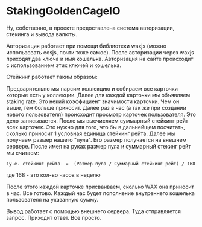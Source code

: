 # StakingGoldenCageIO

Ну, собственно, в проекте предоставлена система авторизации, стекинга и вывода валюты.

Авторизация работает при помощи библиотеки waxjs (можно использовать eosjs, почти тоже самое). После авторизации через waxjs приходят два ключа и имя кошелька. Авторизация на сайте происходит с использованием этих ключей и кошелька. 

Стейкинг работает таким образом:

Предварительно мы парсим коллекцию и собираем все карточки которые есть у коллекции. Далее для каждой карточки мы объявляем staking rate. Это некий коэффициент значимости карточки. Чем он выше, тем больше приносит. Далее раз в час (а так же при создании нового пользователя) происходит просмотр карточек пользователя. Это дело записывается. После мы высчисляем суммарный стейкинг рейт всех карточек. Это нужно для того, что бы в дальнейщем посчитать, сколько приносит 1 условная единица стейкинг рейта. Далее мы получаем размер нашего "пула". Его размер получается на внешнем сервере. После имея на руках размер пула и суммарный стекинг рейт мы считаем:

`1у.е. стейкинг рейта  =  (Размер пула / Суммарный стейкинг рейт) / 168`

где 168 - это кол-во часов в неделю

После этого каждой карточке присваиваем, сколько WAX она приносит в час. Все готово. Каждый час будет пополнение внутреннего кошелька пользователя на указанную сумму.

Вывод работает с помощью внешнего сервера. Туда отправляется запрос. Приходит ответ. Все просто.

 
